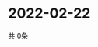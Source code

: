 # 2022-02-22
  共 0条

  <!-- BEGIN -->
  <!-- 最后更新时间Tue Feb 22 2022 08:07:22 GMT+0000 (Coordinated Universal Time) -->
  
  <!-- END -->
  
  